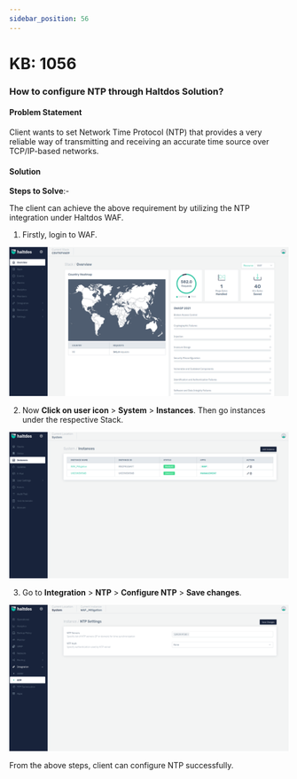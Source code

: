 ```yaml
---
sidebar_position: 56
---
```


# KB: 1056

### **How to configure NTP through Haltdos Solution?**

#### **Problem Statement**

Client wants to set Network Time Protocol (NTP) that provides a very reliable way of transmitting and receiving an accurate time source over TCP/IP-based networks.

#### **Solution**

**Steps to Solve**:-

The client can achieve the above requirement by utilizing the NTP integration under Haltdos WAF.

1. Firstly, login to WAF.

![kb-1056](/img/waf/v7/kb/overview_kb_1056_1.png)

2. Now **Click on user icon** > **System** > **Instances**. Then go instances under the respective Stack.

![kb-1056](/img/waf/v7/kb/instances_kb_1056_2.png)

3. Go to **Integration** > **NTP**  > **Configure NTP** > **Save changes**.

![kb-1056](/img/waf/v7/kb/ntp_kb_1056_3.png)

From the above steps, client can configure NTP successfully.




